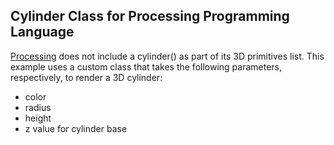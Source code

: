 ## Cylinder Class for Processing Programming Language

[Processing](http://processing.org/) does not include a cylinder() as part of its 3D primitives list. This example uses a custom class that takes the following parameters, respectively, to render a 3D cylinder:

* color
* radius
* height
* z value for cylinder base
